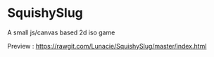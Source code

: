 # SquishySlug
A small js/canvas based 2d iso game

Preview : https://rawgit.com/Lunacie/SquishySlug/master/index.html
